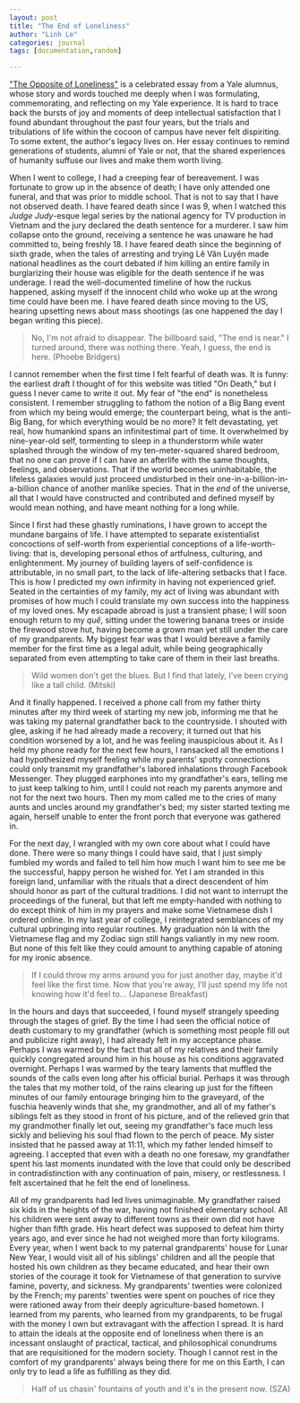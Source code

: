 ```yaml
---
layout: post
title: "The End of Loneliness"
author: "Linh Le"
categories: journal
tags: [documentation,random]

---
```

["The Opposite of Loneliness"](https://yaledailynews.com/blog/2012/05/27/keegan-the-opposite-of-loneliness/) is a celebrated essay from a Yale alumnus, whose story and words touched me deeply when I was formulating, commemorating, and reflecting on my Yale experience. It is hard to trace back the bursts of joy and moments of deep intellectual satisfaction that I found abundant throughout the past four years, but the trials and tribulations of life within the cocoon of campus have never felt dispiriting. To some extent, the author's legacy lives on. Her essay continues to remind generations of students, alumni of Yale or not, that the shared experiences of humanity suffuse our lives and make them worth living.

When I went to college, I had a creeping fear of bereavement. I was fortunate to grow up in the absence of death; I have only attended one funeral, and that was prior to middle school. That is not to say that I have not observed death. I have feared death since I was 9, when I watched this <em>Judge Judy</em>-esque legal series by the national agency for TV production in Vietnam and the jury declared the death sentence for a murderer. I saw him collapse onto the ground, receiving a sentence he was unaware he had committed to, being freshly 18. I have feared death since the beginning of sixth grade, when the tales of arresting and trying Lê Văn Luyện made national headlines as the court debated if him killing an entire family in burglarizing their house was eligible for the death sentence if he was underage. I read the well-documented timeline of how the ruckus happened, asking myself if the innocent child who woke up at the wrong time could have been me. I have feared death since moving to the US, hearing upsetting news about mass shootings (as one happened the day I began writing this piece).

> No, I'm not afraid to disappear. The billboard said, "The end is near." I turned around, there was nothing there. Yeah, I guess, the end is here. (Phoebe Bridgers)

I cannot remember when the first time I felt fearful of death was. It is funny: the earliest draft I thought of for this website was titled "On Death," but I guess I never came to write it out. My fear of "the end" is nonetheless consistent. I remember struggling to fathom the notion of a Big Bang event from which my being would emerge; the counterpart being, what is the anti-Big Bang, for which everything would be no more? It felt devastating, yet real, how humankind spans an infinitestimal part of time. It overwhelmed by nine-year-old self, tormenting to sleep in a thunderstorm while water splashed through the window of my ten-meter-squared shared bedroom, that no one can prove if I can have an afterlife with the same thoughts, feelings, and observations. That if the world becomes uninhabitable, the lifeless galaxies would just proceed undisturbed in their one-in-a-billion-in-a-billion chance of another manlike species. That in the <em>end</em> of the universe, all that I would have constructed and contributed and defined myself by would mean nothing, and have meant nothing for a long while.

Since I first had these ghastly ruminations, I have grown to accept the mundane bargains of life. I have attempted to separate existentialist concoctions of self-worth from experiential conceptions of a life-worth-living: that is, developing personal ethos of artfulness, culturing, and enlightenment. My journey of building layers of self-confidence is attributable, in no small part, to the lack of life-altering setbacks that I face. This is how I predicted my own infirmity in having not experienced grief. Seated in the certainties of my family, my act of living was abundant with promises of how much I could translate my own success into the happiness of my loved ones. My escapade abroad is just a transient phase; I will soon enough return to my <em>quê</em>, sitting under the towering banana trees or inside the firewood stove hut, having become a grown man yet still under the care of my grandparents. My biggest fear was that I would bereave a family member for the first time as a legal adult, while being geographically separated from even attempting to take care of them in their last breaths.

> Wild women don't get the blues. But I find that lately, I've been crying like a tall child. (Mitski)

And it finally happened. I received a phone call from my father thirty minutes after my third week of starting my new job, informing me that he was taking my paternal grandfather back to the countryside. I shouted with glee, asking if he had already made a recovery; it turned out that his condition worsened by a lot, and he was feeling inauspicious about it. As I held my phone ready for the next few hours, I ransacked all the emotions I had hypothesized myself feeling while my parents' spotty connections could only transmit my grandfather's labored inhalations through Facebook Messenger. They plugged earphones into my grandfather's ears, telling me to just keep talking to him, until I could not reach my parents anymore and not for the next two hours. Then my mom called me to the cries of many aunts and uncles around my grandfather's bed; my sister started texting me again, herself unable to enter the front porch that everyone was gathered in.

For the next day, I wrangled with my own core about what I could have done. There were so many things I could have said, that I just simply fumbled my words and failed to tell him how much I want him to see me be the successful, happy person he wished for. Yet I am stranded in this foreign land, unfamiliar with the rituals that a direct descendent of him should honor as part of the cultural traditions. I did not want to interrupt the proceedings of the funeral, but that left me empty-handed with nothing to do except think of him in my prayers and make some Vietnamese dish I ordered online. In my last year of college, I reintegrated semblances of my cultural upbringing into regular routines. My graduation nón lá with the Vietnamese flag and my Zodiac sign still hangs valiantly in my new room. But none of this felt like they could amount to anything capable of atoning for my ironic absence.

> If I could throw my arms around you for just another day, maybe it'd feel like the first time. Now that you're away, I'll just spend my life not knowing how it'd feel to... (Japanese Breakfast)

In the hours and days that succeeded, I found myself strangely speeding through the stages of grief. By the time I had seen the official notice of death customary to my grandfather (which is something most people fill out and publicize right away), I had already felt in my acceptance phase. Perhaps I was warmed by the fact that all of my relatives and their family quickly congregated around him in his house as his conditions aggravated overnight. Perhaps I was warmed by the teary laments that muffled the sounds of the calls even long after his official burial. Perhaps it was through the tales that my mother told, of the rains clearing up just for the fifteen minutes of our family entourage bringing him to the graveyard, of the fuschia heavenly winds that she, my grandmother, and all of my father's siblings felt as they stood in front of his picture, and of the relieved grin that my grandmother finally let out, seeing my grandfather's face much less sickly and believing his soul fhad flown to the perch of peace. My sister insisted that he passed away at 11:11, which my father lended himself to agreeing. I accepted that even with a death no one foresaw, my grandfather spent his last moments inundated with the love that could only be described in contradistinction with any continuation of pain, misery, or restlessness. I felt ascertained that he felt the end of loneliness.

All of my grandparents had led lives unimaginable. My grandfather raised six kids in the heights of the war, having not finished elementary school. All his children were sent away to different towns as their own did not have higher than fifth grade. His heart defect was supposed to defeat him thirty years ago, and ever since he had not weighed more than forty kilograms. Every year, when I went back to my paternal grandparents' house for Lunar New Year, I would visit all of his siblings' children and all the people that hosted his own children as they became educated, and hear their own stories of the courage it took for Vietnamese of that generation to survive famine, poverty, and sickness. My grandparents' twenties were colonized by the French; my parents' twenties were spent on pouches of rice they were rationed away from their deeply agriculture-based hometown. I learned from my parents, who learned from my grandparents, to be frugal with the money I own but extravagant with the affection I spread. It is hard to attain the ideals at the opposite end of loneliness when there is an incessant onslaught of practical, tactical, and philosophical conundrums that are requisitioned for the modern society. Though I cannot rest in the comfort of my grandparents' always being there for me on this Earth, I can only try to lead a life as fulfilling as they did.

> Half of us chasin' fountains of youth and it's in the present now. (SZA)
